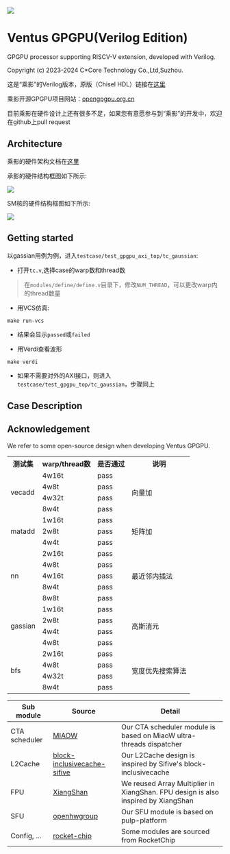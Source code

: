 ![](https://github.com/THU-DSP-LAB/ventus-gpgpu-verilog/blob/docs/docs/images/ChinaCore_logo.jpg)

# Ventus GPGPU(Verilog Edition)

GPGPU processor supporting RISCV-V extension, developed with Verilog.

Copyright (c) 2023-2024 C\*Core Technology Co.,Ltd,Suzhou.

这是“乘影”的Verilog版本，原版（Chisel HDL）链接在[这里](https://github.com/THU-DSP-LAB/ventus-gpgpu)

乘影开源GPGPU项目网站：[opengpgpu.org.cn](https://opengpgpu.org.cn/)

目前乘影在硬件设计上还有很多不足，如果您有意愿参与到“乘影”的开发中，欢迎在github上pull request

## Architecture

乘影的硬件架构文档在[这里](https://github.com/THU-DSP-LAB/ventus-gpgpu-verilog/blob/docs/docs/ventus-gpgpu-verilog-release-v1.0-spec.pdf)

承影的硬件结构框图如下所示:

![](https://github.com/THU-DSP-LAB/ventus-gpgpu-verilog/blob/docs/docs/images/ventus_verilog_arch1.png)

SM核的硬件结构框图如下所示:

![](https://github.com/THU-DSP-LAB/ventus-gpgpu-verilog/blob/docs/docs/images/ventus_verilog_arch2.png)

## Getting started

以gassian用例为例，进入`testcase/test_gpgpu_axi_top/tc_gaussian`:

- 打开`tc.v`,选择case的warp数和thread数

> 在`modules/define/define.v`目录下，修改`NUM_THREAD`，可以更改warp内的thread数量

- 用VCS仿真:

```shell
make run-vcs
```
- 结果会显示`passed`或`failed`

- 用Verdi查看波形

```shell
make verdi
```

- 如果不需要对外的AXI接口，则进入`testcase/test_gpgpu_top/tc_gaussian`，步骤同上

## Case Description

<table>
<tr>
<th>测试集</th>
<th>warp/thread数</th>
<th>是否通过</th>
<th>说明</th>
</tr>
<tr>
<td rowspan=4>vecadd</td>
<td>4w16t</td>
<td>pass</td>
<td rowspan=4>向量加</td>
</tr>
<tr>
<td>4w8t</td>
<td>pass</td>
</tr>
<tr>
<td>4w32t</td>
<td>pass</td>
</tr>
<tr>
<td>8w4t</td>
<td>pass</td>
</tr>
<tr>
<td rowspan=3>matadd</td>
<td>1w16t</td>
<td>pass</td>
<td rowspan=3>矩阵加</td>
</tr>
<tr>
<td>2w8t</td>
<td>pass</td>
</tr>
<tr>
<td>4w4t</td>
<td>pass</td>
</tr>
<tr>
<td rowspan=5>nn</td>
<td>2w16t</td>
<td>pass</td>
<td rowspan=5>最近邻内插法</td>
</tr>
<tr>
<td>4w8t</td>
<td>pass</td>
</tr>
<tr>
<td>4w16t</td>
<td>pass</td>
</tr>
<tr>
<td>8w4t</td>
<td>pass</td>
</tr>
<tr>
<td>8w8t</td>
<td>pass</td>
</tr>
<tr>
<td rowspan=4>gassian</td>
<td>1w16t</td>
<td>pass</td>
<td rowspan=4>高斯消元</td>
</tr>
<tr>
<td>2w8t</td>
<td>pass</td>
</tr>
<tr>
<td>4w4t</td>
<td>pass</td>
</tr>
<tr>
<td>4w8t</td>
<td>pass</td>
</tr>
<tr>
<td rowspan=4>bfs</td>
<td>2w16t</td>
<td>pass</td>
<td rowspan=4>宽度优先搜索算法</td>
</tr>
<tr>
<td>4w8t</td>
<td>pass</td>
</tr>
<tr>
<td>4w32t</td>
<td>pass</td>
</tr>
<tr>
<td>8w4t</td>
<td>pass</td>
</tr>

## Acknowledgement

We refer to some open-source design when developing Ventus GPGPU.

| Sub module                | Source                                                                                       | Detail                                                                             |
|---------------------------|----------------------------------------------------------------------------------------------|------------------------------------------------------------------------------------|
| CTA scheduler             | [MIAOW](https://github.com/VerticalResearchGroup/miaow)                                      | Our CTA scheduler module is based on MiaoW ultra-threads dispatcher                |
| L2Cache                   | [block-inclusivecache-sifive](https://github.com/sifive/block-inclusivecache-sifive)         | Our L2Cache design is inspired by Sifive's block-inclusivecache                    |
| FPU                       | [XiangShan](https://github.com/OpenXiangShan/XiangShan)                                      | We reused Array Multiplier in XiangShan. FPU design is also inspired by XiangShan  |
| SFU                       | [openhwgroup](https://github.com/pulp-platform/fpu_div_sqrt_mvp)                             | Our SFU module is based on pulp-platform                                           |
| Config, ...               | [rocket-chip](https://github.com/chipsalliance/rocket-chip)                                  | Some modules are sourced from RocketChip                                           |
